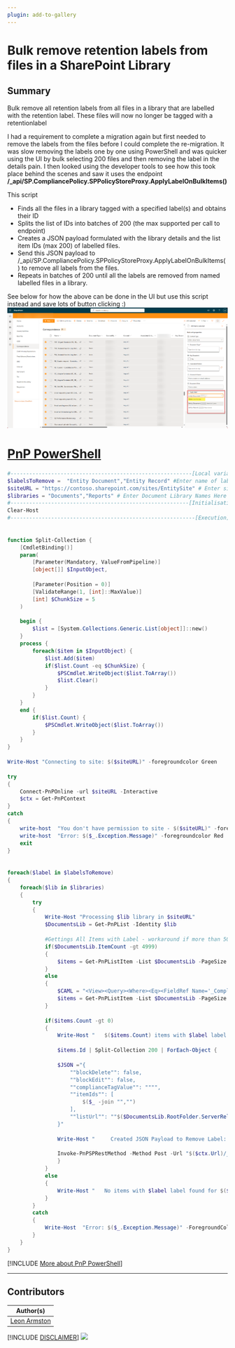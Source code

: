 ```yaml
---
plugin: add-to-gallery
---
```


# Bulk remove retention labels from files in a SharePoint Library

## Summary

Bulk remove all retention labels from all files in a library that are labelled with the retention label. These files will now no longer be tagged with a retentionlabel

I had a requirement to complete a migration again but first needed to remove the labels from the files before I could complete the re-migration. It was slow removing the labels one by one using PowerShell and was quicker using the UI by bulk selecting 200 files and then removing the label in the details pain. I then looked using the developer tools to see how this took place behind the scenes and saw it uses the endpoint **/_api/SP.CompliancePolicy.SPPolicyStoreProxy.ApplyLabelOnBulkItems()**

This script
- Finds all the files in a library tagged with a specified label(s) and obtains their ID
- Splits the list of IDs into batches of 200 (the max supported per call to endpoint)
- Creates a JSON payload formulated with the library details and the list item IDs (max 200) of labelled files.
- Send this JSON payload to /_api/SP.CompliancePolicy.SPPolicyStoreProxy.ApplyLabelOnBulkItems() to remove all labels from the files.
- Repeats in batches of 200 until all the labels are removed from named labelled files in a library.

See below for how the above can be done in the UI but use this script instead and save lots of button clicking :)
![Example Screenshot](assets/example.png)

# [PnP PowerShell](#tab/pnpps)

```powershell
#----------------------------------------------------------[Local variables to update]----------------------------------------------------------
$labelsToRemove =  "Entity Document","Entity Record" #Enter name of labels to remove
$siteURL = "https://contoso.sharepoint.com/sites/EntitySite" # Enter site url
$libraries = "Documents","Reports" # Enter Document Library Names Here
#---------------------------------------------------------[Initialisation]--------------------------------------------------------
Clear-Host
#-----------------------------------------------------------[Execution]-----------------------------------------------------------


function Split-Collection {
    [CmdletBinding()]
    param(
        [Parameter(Mandatory, ValueFromPipeline)]
        [object[]] $InputObject,

        [Parameter(Position = 0)]
        [ValidateRange(1, [int]::MaxValue)]
        [int] $ChunkSize = 5
    )

    begin {
        $list = [System.Collections.Generic.List[object]]::new()
    }
    process {
        foreach($item in $InputObject) {
            $list.Add($item)
            if($list.Count -eq $ChunkSize) {
                $PSCmdlet.WriteObject($list.ToArray())
                $list.Clear()
            }
        }
    }
    end {
        if($list.Count) {
            $PSCmdlet.WriteObject($list.ToArray())
        }
    }
}

Write-Host "Connecting to site: $($siteURL)" -foregroundcolor Green

try
{
    Connect-PnPOnline -url $siteURL -Interactive
    $ctx = Get-PnPContext
}
catch
{
    write-host  "You don't have permission to site - $($siteURL)" -foregroundcolor Red
    write-host  "Error: $($_.Exception.Message)" -foregroundcolor Red
    exit
}


foreach($label in $labelsToRemove)
{
    foreach($lib in $libraries)
    {
        try
        {
            Write-Host "Processing $lib library in $siteURL"
            $DocumentsLib = Get-PnPList -Identity $lib

            #Gettings All Items with Label - workaround if more than 5000 items as CAML can then not be used.
            if($DocumentsLib.ItemCount -gt 4999)
            {
                $items = Get-PnPListItem -List $DocumentsLib -PageSize 5000 | Where-Object { $_.FieldValues._ComplianceTag -eq $label} | Select-Object Id
            }
            else 
            {
                $CAML = "<View><Query><Where><Eq><FieldRef Name='_ComplianceTag' /><Value Type='Text'>$label</Value></Eq></Where></Query></View>"
                $items = Get-PnPListItem -List $DocumentsLib -PageSize 5000 -Query $caml | Select-Object Id
            }

            if($items.Count -gt 0)
            {
                Write-Host "   $($items.Count) items with $label label found for $($lib.Title)" -ForegroundColor Magenta
                
                $items.Id | Split-Collection 200 | ForEach-Object {

                $JSON ="{
                    ""blockDelete"": false,
                    ""blockEdit"": false,
                    ""complianceTagValue"": """",
                    ""itemIds"": [
                        $($_ -join "","")
                    ],
                    ""listUrl"": ""$($DocumentsLib.RootFolder.ServerRelativeUrl)""
                }"

                Write-Host "     Created JSON Payload to Remove Label: $label from $($_.Count) files" -ForegroundColor Yellow

                Invoke-PnPSPRestMethod -Method Post -Url "$($ctx.Url)/_api/SP.CompliancePolicy.SPPolicyStoreProxy.ApplyLabelOnBulkItems()"  -ContentType "application/json;odata=verbose" -Content $JSON
                }
            }
            else
            {
                Write-Host "   No items with $label label found for $($lib.Title)" -ForegroundColor Green
            }
        }
        catch
        {
            Write-Host  "Error: $($_.Exception.Message)" -ForegroundColor Red
        }
    }
}


```
[!INCLUDE [More about PnP PowerShell](../../docfx/includes/MORE-PNPPS.md)]
***


## Contributors

| Author(s) |
|-----------|
| [Leon Armston](https://github.com/LeonArmston) |

[!INCLUDE [DISCLAIMER](../../docfx/includes/DISCLAIMER.md)]
<img src="https://m365-visitor-stats.azurewebsites.net/script-samples/scripts/spo-bulk-remove-retention-labels" aria-hidden="true" />
